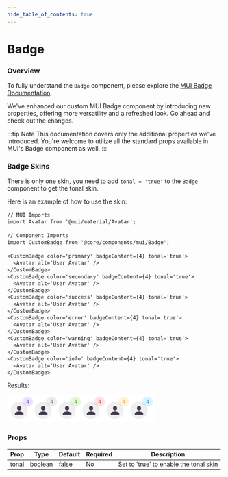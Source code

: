 ```yaml
---
hide_table_of_contents: true
---
```

# Badge

### Overview
To fully understand the `Badge` component, please explore the
[MUI Badge Documentation](https://mui.com/material-ui/react-badge/).

We've enhanced our custom MUI Badge component by introducing new properties, offering more versatility and a refreshed look. Go ahead and check out the changes.

:::tip Note
This documentation covers only the additional properties we've introduced. You're welcome to utilize all the standard props available in MUI's Badge component as well.
:::

### Badge Skins

There is only one skin, you need to add `tonal = 'true'` to the `Badge` component to get the tonal skin.

Here is an example of how to use the skin:

```tsx
// MUI Imports
import Avatar from '@mui/material/Avatar';

// Component Imports
import CustomBadge from '@core/components/mui/Badge';

<CustomBadge color='primary' badgeContent={4} tonal='true'>
  <Avatar alt='User Avatar' />
</CustomBadge>
<CustomBadge color='secondary' badgeContent={4} tonal='true'>
  <Avatar alt='User Avatar' />
</CustomBadge>
<CustomBadge color='success' badgeContent={4} tonal='true'>
  <Avatar alt='User Avatar' />
</CustomBadge>
<CustomBadge color='error' badgeContent={4} tonal='true'>
  <Avatar alt='User Avatar' />
</CustomBadge>
<CustomBadge color='warning' badgeContent={4} tonal='true'>
  <Avatar alt='User Avatar' />
</CustomBadge>
<CustomBadge color='info' badgeContent={4} tonal='true'>
  <Avatar alt='User Avatar' />
</CustomBadge>
```

Results:

![CLI image](../../../assets/badge-skins.png)

### Props

| Prop  | Type    | Default | Required | Description                            |
|-------|---------|---------|----------|----------------------------------------|
| tonal | boolean | false   | No       | Set to 'true' to enable the tonal skin |
